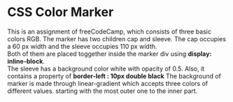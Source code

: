 # CSS Color Marker

This is an assignment of freeCodeCamp, which consists of three basic colors RGB. The marker has two children cap and sleeve. The cap occupies a 60 px width and the sleeve occupies 110 px width. <br>Both of them are placed toggether inside the marker div using <strong>display: inline-block</strong>. <br>
The sleeve has a background color white with opacity of 0.5. Also, it contains a property of  <strong>border-left : 10px double black</strong> 
The background of marker is made through linear-gradient which accepts three colors of different values. starting with the most outer one to the inner part. 